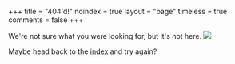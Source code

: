 +++
title = "404'd!"
noindex = true
layout = "page"
timeless = true
comments = false
+++

We're not sure what you were looking for, but it's not here.
![](/images/nothing-to-see-here.gif)

Maybe head back to the [index](/posts/) and try again?
